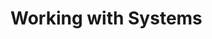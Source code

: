 <!-- import DocCardList from '@theme/DocCardList' -->

# Working with Systems

<!-- <DocCardList /> -->
